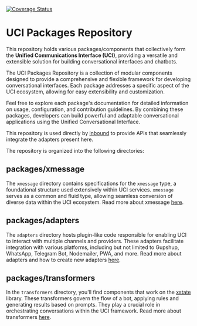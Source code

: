 [![Coverage Status](https://coveralls.io/repos/github/BharatSahAIyak/packages/badge.svg?branch=coveralls)](https://coveralls.io/github/BharatSahAIyak/packages?branch=coveralls)

# UCI Packages Repository

This repository holds various packages/components that collectively form the **Unified Communications Interface (UCI)**, providing a versatile and extensible solution for building conversational interfaces and chatbots.

The UCI Packages Repository is a collection of modular components designed to provide a comprehensive and flexible framework for developing conversational interfaces. Each package addresses a specific aspect of the UCI ecosystem, allowing for easy extensibility and customization.

Feel free to explore each package's documentation for detailed information on usage, configuration, and contribution guidelines. By combining these packages, developers can build powerful and adaptable conversational applications using the Unified Conversational Interface.

This repository is used directly by [inbound](https://github.com/PraVriShti/inbound-js.git) to provide APIs that seamlessly integrate the adapters present here.

The repository is organized into the following directories:

## packages/xmessage

The `xmessage` directory contains specifications for the `xmessage` type, a foundational structure used extensively within UCI services. `xmessage` serves as a common and fluid type, allowing seamless conversion of diverse data within the UCI ecosystem. Read more about xmessage [here](./packages/xmessage/README.md).

## packages/adapters

The `adapters` directory hosts plugin-like code responsible for enabling UCI to interact with multiple channels and providers. These adapters facilitate integration with various platforms, including but not limited to Gupshup, WhatsApp, Telegram Bot, Nodemailer, PWA, and more. Read more about adapters and how to create new adapters [here](./packages/adapters/README.md).

## packages/transformers

In the `transformers` directory, you'll find components that work on the [xstate](https://xstate.js.org/) library. These transformers govern the flow of a bot, applying rules and generating results based on prompts. They play a crucial role in orchestrating conversations within the UCI framework. Read more about transformers [here](./packages/transformers/README.md).
